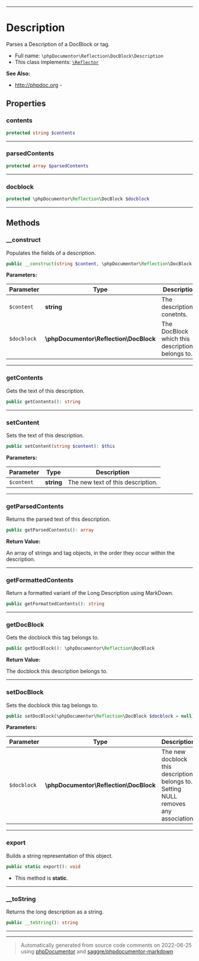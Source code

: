 ***

# Description

Parses a Description of a DocBlock or tag.



* Full name: `\phpDocumentor\Reflection\DocBlock\Description`
* This class implements:
[`\Reflector`](../../../Reflector.md)

**See Also:**

* http://phpdoc.org - 



## Properties


### contents



```php
protected string $contents
```






***

### parsedContents



```php
protected array $parsedContents
```






***

### docblock



```php
protected \phpDocumentor\Reflection\DocBlock $docblock
```






***

## Methods


### __construct

Populates the fields of a description.

```php
public __construct(string $content, \phpDocumentor\Reflection\DocBlock $docblock = null): mixed
```








**Parameters:**

| Parameter | Type | Description |
|-----------|------|-------------|
| `$content` | **string** | The description&#039;s conetnts. |
| `$docblock` | **\phpDocumentor\Reflection\DocBlock** | The DocBlock which this description belongs to. |




***

### getContents

Gets the text of this description.

```php
public getContents(): string
```











***

### setContent

Sets the text of this description.

```php
public setContent(string $content): $this
```








**Parameters:**

| Parameter | Type | Description |
|-----------|------|-------------|
| `$content` | **string** | The new text of this description. |




***

### getParsedContents

Returns the parsed text of this description.

```php
public getParsedContents(): array
```









**Return Value:**

An array of strings and tag objects, in the order they
occur within the description.



***

### getFormattedContents

Return a formatted variant of the Long Description using MarkDown.

```php
public getFormattedContents(): string
```











***

### getDocBlock

Gets the docblock this tag belongs to.

```php
public getDocBlock(): \phpDocumentor\Reflection\DocBlock
```









**Return Value:**

The docblock this description belongs to.



***

### setDocBlock

Sets the docblock this tag belongs to.

```php
public setDocBlock(\phpDocumentor\Reflection\DocBlock $docblock = null): $this
```








**Parameters:**

| Parameter | Type | Description |
|-----------|------|-------------|
| `$docblock` | **\phpDocumentor\Reflection\DocBlock** | The new docblock this description belongs to.<br />Setting NULL removes any association. |




***

### export

Builds a string representation of this object.

```php
public static export(): void
```



* This method is **static**.







***

### __toString

Returns the long description as a string.

```php
public __toString(): string
```











***


***
> Automatically generated from source code comments on 2022-06-25 using [phpDocumentor](http://www.phpdoc.org/) and [saggre/phpdocumentor-markdown](https://github.com/Saggre/phpDocumentor-markdown)
